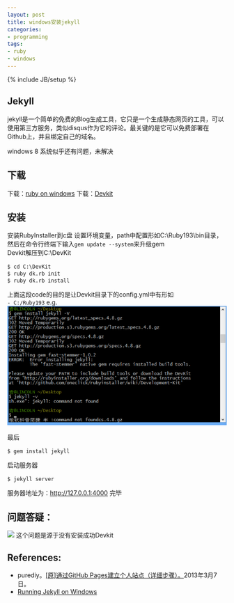 ```yaml
---
layout: post
title: windows安装jekyll
categories:
- programming
tags:
- ruby
- windows
---
```

{% include JB/setup %}

## Jekyll

jekyll是一个简单的免费的Blog生成工具，它只是一个生成静态网页的工具，可以使用第三方服务，类似disqus作为它的评论。最关键的是它可以免费部署在Github上，并且绑定自己的域名。

windows 8 系统似乎还有问题，未解决

## 下载
下载：[ruby on windows](http://rubyinstaller.org/downloads/)
下载：[Devkit](http://rubyinstaller.org/add-ons/devkit/)

## 安装
安装RubyInstaller到c盘
设置环境变量，path中配置形如C:\Ruby193\bin目录，然后在命令行终端下输入`gem update --system`来升级gem  
Devkit解压到C:\DevKit

    $ cd C:\DevKit
    $ ruby dk.rb init
    $ ruby dk.rb install

上面这段code的目的是让Devkit目录下的config.yml中有形如  
`- C:/Ruby193`
e.g.
![](/files/images/37313619-900D-49FE-A23F-F795A45B5000.png)

最后

    $ gem install jekyll

启动服务器

    $ jekyll server

服务器地址为：<http://127.0.0.1:4000>
完毕

## 问题答疑：
![](http://bcs.duapp.com/blogma//blog/201309//37313619-900D-49FE-A23F-F795A45B5000.png)
这个问题是源于没有安装成功Devkit

## References:
* purediy。[\[原\]通过GitHub Pages建立个人站点（详细步骤）。](http://www.cnblogs.com/purediy/archive/2013/03/07/2948892.html)2013年3月7日。
* [Running Jekyll on Windows](http://www.madhur.co.in/blog/2011/09/01/runningjekyllwindows.html)